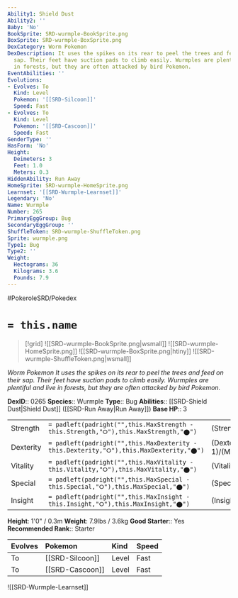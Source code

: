 ```yaml
---
Ability1: Shield Dust
Ability2: ''
Baby: 'No'
BookSprite: SRD-wurmple-BookSprite.png
BoxSprite: SRD-wurmple-BoxSprite.png
DexCategory: Worm Pokemon
DexDescription: It uses the spikes on its rear to peel the trees and feed on their
  sap. Their feet have suction pads to climb easily. Wurmples are plentiful and live
  in forests, but they are often attacked by bird Pokemon.
EventAbilities: ''
Evolutions:
- Evolves: To
  Kind: Level
  Pokemon: '[[SRD-Silcoon]]'
  Speed: Fast
- Evolves: To
  Kind: Level
  Pokemon: '[[SRD-Cascoon]]'
  Speed: Fast
GenderType: ''
HasForm: 'No'
Height:
  Deimeters: 3
  Feet: 1.0
  Meters: 0.3
HiddenAbility: Run Away
HomeSprite: SRD-wurmple-HomeSprite.png
Learnset: '[[SRD-Wurmple-Learnset]]'
Legendary: 'No'
Name: Wurmple
Number: 265
PrimaryEggGroup: Bug
SecondaryEggGroup: ''
ShuffleToken: SRD-wurmple-ShuffleToken.png
Sprite: wurmple.png
Type1: Bug
Type2: ''
Weight:
  Hectograms: 36
  Kilograms: 3.6
  Pounds: 7.9
---
```


#PokeroleSRD/Pokedex

# `= this.name`

> [!grid]
> ![[SRD-wurmple-BookSprite.png|wsmall]]
> ![[SRD-wurmple-HomeSprite.png]]
> ![[SRD-wurmple-BoxSprite.png|htiny]]
> ![[SRD-wurmple-ShuffleToken.png|wsmall]]


*Worm Pokemon*
*It uses the spikes on its rear to peel the trees and feed on their sap. Their feet have suction pads to climb easily. Wurmples are plentiful and live in forests, but they are often attacked by bird Pokemon.*

**DexID**:: 0265
**Species**:: Wurmple
**Type**:: Bug
**Abilities**:: [[SRD-Shield Dust|Shield Dust]] ([[SRD-Run Away|Run Away]])
**Base HP**:: 3

|           |                                                                                        |                                          |
| --------- | -------------------------------------------------------------------------------------- | ---------------------------------------- |
| Strength  | `= padleft(padright("",this.MaxStrength - this.Strength,"⭘"),this.MaxStrength,"⬤")`    | (Strength::2)/(MaxStrength::4)   |
| Dexterity | `= padleft(padright("",this.MaxDexterity - this.Dexterity,"⭘"),this.MaxDexterity,"⬤")` | (Dexterity:: 1)/(MaxDexterity::3) |
| Vitality  | `= padleft(padright("",this.MaxVitality - this.Vitality,"⭘"),this.MaxVitality,"⬤")`    | (Vitality::1)/(MaxVitality::3)   |
| Special   | `= padleft(padright("",this.MaxSpecial - this.Special,"⭘"),this.MaxSpecial,"⬤")`       | (Special::1)/(MaxSpecial::3)     |
| Insight   | `= padleft(padright("",this.MaxInsight - this.Insight,"⭘"),this.MaxInsight,"⬤")`       | (Insight::1)/(MaxInsight::3)     |

**Height**: 1'0" / 0.3m
**Weight**: 7.9lbs / 3.6kg
**Good Starter**:: Yes
**Recommended Rank**:: Starter

| Evolves   | Pokemon         | Kind   | Speed   |
|:----------|:----------------|:-------|:--------|
| To        | [[SRD-Silcoon]] | Level  | Fast    |
| To        | [[SRD-Cascoon]] | Level  | Fast    |

![[SRD-Wurmple-Learnset]]